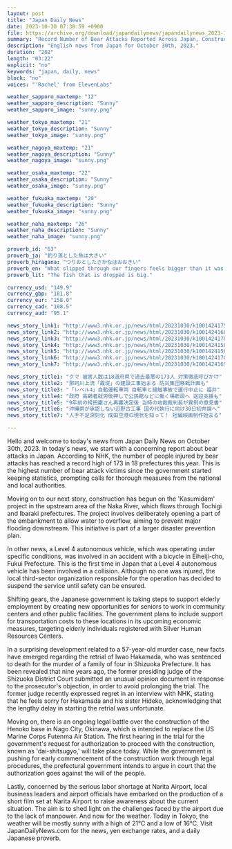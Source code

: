 ```yaml
---
layout: post
title: "Japan Daily News"
date: 2023-10-30 07:38:59 +0900
file: https://archive.org/download/japandailynews/japandailynews_2023-10-30.mp3
summary: "Record Number of Bear Attacks Reported Across Japan, Construction Begins on 'Kasumidam' in Naka River Upstream, & more…"
description: "English news from Japan for October 30th, 2023."
duration: "202"
length: "03:22"
explicit: "no"
keywords: "japan, daily, news"
block: "no"
voices: "'Rachel' from ElevenLabs"

weather_sapporo_maxtemp: "12"
weather_sapporo_description: "Sunny"
weather_sapporo_image: "sunny.png"

weather_tokyo_maxtemp: "21"
weather_tokyo_description: "Sunny"
weather_tokyo_image: "sunny.png"

weather_nagoya_maxtemp: "21"
weather_nagoya_description: "Sunny"
weather_nagoya_image: "sunny.png"

weather_osaka_maxtemp: "22"
weather_osaka_description: "Sunny"
weather_osaka_image: "sunny.png"

weather_fukuoka_maxtemp: "20"
weather_fukuoka_description: "Sunny"
weather_fukuoka_image: "sunny.png"

weather_naha_maxtemp: "26"
weather_naha_description: "Sunny"
weather_naha_image: "sunny.png"

proverb_id: "63"
proverb_ja: "釣り落とした魚は大きい"
proverb_hiragana: "つりおとしたさかなはおおきい"
proverb_en: "What slipped through our fingers feels bigger than it was."
proverb_lit: "The fish that is dropped is big."

currency_usd: "149.9"
currency_gbp: "181.8"
currency_eur: "158.0"
currency_cad: "108.5"
currency_aud: "95.1"

news_story_link1: "http://www3.nhk.or.jp/news/html/20231030/k10014241751000.html"
news_story_link2: "http://www3.nhk.or.jp/news/html/20231030/k10014241681000.html"
news_story_link3: "http://www3.nhk.or.jp/news/html/20231030/k10014241781000.html"
news_story_link4: "http://www3.nhk.or.jp/news/html/20231030/k10014241581000.html"
news_story_link5: "http://www3.nhk.or.jp/news/html/20231030/k10014241561000.html"
news_story_link6: "http://www3.nhk.or.jp/news/html/20231030/k10014241701000.html"
news_story_link7: "http://www3.nhk.or.jp/news/html/20231030/k10014241691000.html"

news_story_title1: "クマ 被害人数は18道府県で過去最悪の173人 対策徹底呼びかけ"
news_story_title2: "那珂川上流「霞堤」の建設工事始まる 防災集団移転計画も"
news_story_title3: "「レベル4」自動運転車両 自転車と接触事故で運行中止に 福井"
news_story_title4: "政府 高齢者就労後押しで公民館などに働く場新設へ 送迎支援も"
news_story_title5: "9年前の袴田巌さん再審決定後 当時の地裁裁判長が異例の意見書"
news_story_title6: "沖縄県が承認しない辺野古工事 国の代執行に向け30日初弁論へ"
news_story_title7: "人手不足深刻化 成田空港の現状を知って！ 短編映画制作始まる"

---
```


Hello and welcome to today's news from Japan Daily News on October 30th, 2023. In today's news, we start with a concerning report about bear attacks in Japan. According to NHK, the number of people injured by bear attacks has reached a record high of 173 in 18 prefectures this year. This is the highest number of bear attack victims since the government started keeping statistics, prompting calls for thorough measures from the national and local authorities.

Moving on to our next story, construction has begun on the 'Kasumidam' project in the upstream area of the Naka River, which flows through Tochigi and Ibaraki prefectures. The project involves deliberately opening a part of the embankment to allow water to overflow, aiming to prevent major flooding downstream. This initiative is part of a larger disaster prevention plan.

In other news, a Level 4 autonomous vehicle, which was operating under specific conditions, was involved in an accident with a bicycle in Eiheiji-cho, Fukui Prefecture. This is the first time in Japan that a Level 4 autonomous vehicle has been involved in a collision. Although no one was injured, the local third-sector organization responsible for the operation has decided to suspend the service until safety can be ensured.

Shifting gears, the Japanese government is taking steps to support elderly employment by creating new opportunities for seniors to work in community centers and other public facilities. The government plans to include support for transportation costs to these locations in its upcoming economic measures, targeting elderly individuals registered with Silver Human Resources Centers.

In a surprising development related to a 57-year-old murder case, new facts have emerged regarding the retrial of Iwao Hakamada, who was sentenced to death for the murder of a family of four in Shizuoka Prefecture. It has been revealed that nine years ago, the former presiding judge of the Shizuoka District Court submitted an unusual opinion document in response to the prosecutor's objection, in order to avoid prolonging the trial. The former judge recently expressed regret in an interview with NHK, stating that he feels sorry for Hakamada and his sister Hideko, acknowledging that the lengthy delay in starting the retrial was unfortunate.

Moving on, there is an ongoing legal battle over the construction of the Henoko base in Nago City, Okinawa, which is intended to replace the US Marine Corps Futenma Air Station. The first hearing in the trial for the government's request for authorization to proceed with the construction, known as 'dai-shitsugyo,' will take place today. While the government is pushing for early commencement of the construction work through legal procedures, the prefectural government intends to argue in court that the authorization goes against the will of the people.

Lastly, concerned by the serious labor shortage at Narita Airport, local business leaders and airport officials have embarked on the production of a short film set at Narita Airport to raise awareness about the current situation. The aim is to shed light on the challenges faced by the airport due to the lack of manpower. And now for the weather. Today in Tokyo, the weather will be mostly sunny with a high of 21°C and a low of 16°C.  Visit JapanDailyNews.com for the news, yen exchange rates, and a daily Japanese proverb.

